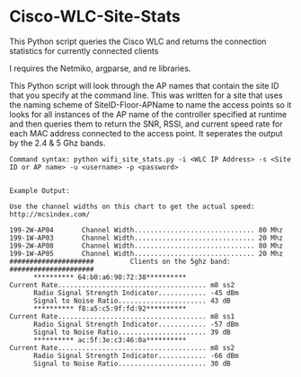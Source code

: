 # Cisco-WLC-Site-Stats
This Python script queries the Cisco WLC and returns the connection statistics for currently connected clients

I requires the Netmiko, argparse, and re libraries.

This Python script will look through the AP names that contain the site ID that you specify at the command line.  This was written for a site that uses the naming scheme of SiteID-Floor-APName to name the access points so it looks for all instances of the AP name of the controller specified at runtime and then queries them to return the SNR, RSSI, and current speed rate for each MAC address connected to the access point.  It seperates the output by the 2.4 & 5 Ghz bands.

````
Command syntax: python wifi_site_stats.py -i <WLC IP Address> -s <Site ID or AP name> -u <username> -p <password>


Example Output: 

Use the channel widths on this chart to get the actual speed: http://mcsindex.com/

199-2W-AP04       Channel Width.............................. 80 Mhz
199-1W-AP03       Channel Width.............................. 20 Mhz
199-2W-AP08       Channel Width.............................. 80 Mhz
199-1W-AP05       Channel Width.............................. 20 Mhz
#####################         Clients on the 5ghz band:           #####################
      ********** 64:b0:a6:90:72:38**********
Current Rate..................................... m8 ss2
      Radio Signal Strength Indicator............ -45 dBm
      Signal to Noise Ratio...................... 43 dB
      ********** f8:a5:c5:9f:fd:92**********
Current Rate..................................... m8 ss1
      Radio Signal Strength Indicator............ -57 dBm
      Signal to Noise Ratio...................... 39 dB
      ********** ac:5f:3e:c3:46:0a**********
Current Rate..................................... m8 ss2
      Radio Signal Strength Indicator............ -66 dBm
      Signal to Noise Ratio...................... 30 dB
  ````
